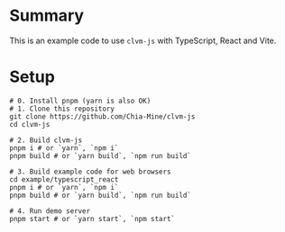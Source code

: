 # Summary
This is an example code to use `clvm-js` with TypeScript, React and Vite.

# Setup

```shell
# 0. Install pnpm (yarn is also OK)
# 1. Clone this repository
git clone https://github.com/Chia-Mine/clvm-js
cd clvm-js

# 2. Build clvm-js
pnpm i # or `yarn`, `npm i`
pnpm build # or `yarn build`, `npm run build`

# 3. Build example code for web browsers
cd example/typescript_react
pnpm i # or `yarn`, `npm i`
pnpm build # or `yarn build`, `npm run build`

# 4. Run demo server
pnpm start # or `yarn start`, `npm start`
```
